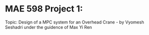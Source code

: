 # MAE 598 Project 1:
Topic: Design of a MPC system for an Overhead Crane - by Vyomesh Seshadri under the guidence of Max Yi Ren
